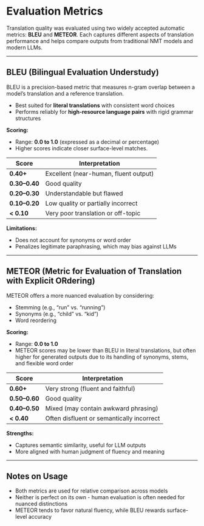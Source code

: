 # Evaluation Metrics

Translation quality was evaluated using two widely accepted automatic metrics: **BLEU** and **METEOR**. Each captures different aspects of translation performance and helps compare outputs from traditional NMT models and modern LLMs.

---

## BLEU (Bilingual Evaluation Understudy)

BLEU is a precision-based metric that measures n-gram overlap between a model’s translation and a reference translation.

- Best suited for **literal translations** with consistent word choices
- Performs reliably for **high-resource language pairs** with rigid grammar structures

**Scoring:**

- Range: **0.0 to 1.0** (expressed as a decimal or percentage)
- Higher scores indicate closer surface-level matches.

| Score       | Interpretation                          |
|-------------|------------------------------------------|
| **0.40+**   | Excellent (near-human, fluent output)     |
| **0.30–0.40** | Good quality                            |
| **0.20–0.30** | Understandable but flawed               |
| **0.10–0.20** | Low quality or partially incorrect       |
| **< 0.10**  | Very poor translation or off-topic        |

**Limitations:**

- Does not account for synonyms or word order
- Penalizes legitimate paraphrasing, which may bias against LLMs

---

## METEOR (Metric for Evaluation of Translation with Explicit ORdering)

METEOR offers a more nuanced evaluation by considering:

- Stemming (e.g., “run” vs. “running”)
- Synonyms (e.g., “child” vs. “kid”)
- Word reordering

**Scoring:**

- Range: **0.0 to 1.0**
- METEOR scores may be lower than BLEU in literal translations, but often higher for generated outputs due to its handling of synonyms, stems, and flexible word order

| Score       | Interpretation                          |
|-------------|------------------------------------------|
| **0.60+**   | Very strong (fluent and faithful)         |
| **0.50–0.60** | Good quality                            |
| **0.40–0.50** | Mixed (may contain awkward phrasing)    |
| **< 0.40**  | Often disfluent or semantically incorrect |

**Strengths:**

- Captures semantic similarity, useful for LLM outputs
- More aligned with human judgment of fluency and meaning

---

## Notes on Usage

- Both metrics are used for relative comparison across models
- Neither is perfect on its own - human evaluation is often needed for nuanced distinctions
- METEOR tends to favor natural fluency, while BLEU rewards surface-level accuracy